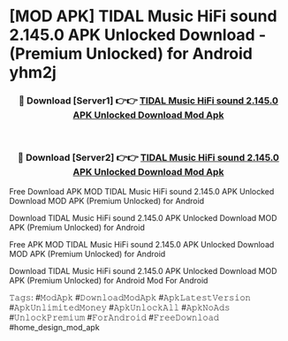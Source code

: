 # [MOD APK] TIDAL Music HiFi sound 2.145.0 APK Unlocked Download - (Premium Unlocked) for Android yhm2j



<div align="center">
<h3>🔴 Download [Server1] 👉👉 <a href="https://momento.my/?title=TIDAL_Music_HiFi_sound_2.145.0_APK_Unlocked_Download">TIDAL Music HiFi sound 2.145.0 APK Unlocked Download Mod Apk</a></h3><br>

<h3>🔴 Download [Server2] 👉👉 <a href="https://momento.my/?title=TIDAL_Music_HiFi_sound_2.145.0_APK_Unlocked_Download">TIDAL Music HiFi sound 2.145.0 APK Unlocked Download Mod Apk</a></h3>
</div>



Free Download APK MOD TIDAL Music HiFi sound 2.145.0 APK Unlocked Download MOD APK (Premium Unlocked) for Android

Download TIDAL Music HiFi sound 2.145.0 APK Unlocked Download MOD APK (Premium Unlocked) for Android

Free APK MOD TIDAL Music HiFi sound 2.145.0 APK Unlocked Download MOD APK (Premium Unlocked) for Android

Download TIDAL Music HiFi sound 2.145.0 APK Unlocked Download MOD APK (Premium Unlocked) for Android Mod For Android

𝚃𝚊𝚐𝚜: #𝙼𝚘𝚍𝙰𝚙𝚔 #𝙳𝚘𝚠𝚗𝚕𝚘𝚊𝚍𝙼𝚘𝚍𝙰𝚙𝚔 #𝙰𝚙𝚔𝙻𝚊𝚝𝚎𝚜𝚝𝚅𝚎𝚛𝚜𝚒𝚘𝚗 #𝙰𝚙𝚔𝚄𝚗𝚕𝚒𝚖𝚒𝚝𝚎𝚍𝙼𝚘𝚗𝚎𝚢 #𝙰𝚙𝚔𝚄𝚗𝚕𝚘𝚌𝚔𝙰𝚕𝚕 #𝙰𝚙𝚔𝙽𝚘𝙰𝚍𝚜 #𝚄𝚗𝚕𝚘𝚌𝚔𝙿𝚛𝚎𝚖𝚒𝚞𝚖 #𝙵𝚘𝚛𝙰𝚗𝚍𝚛𝚘𝚒𝚍 #𝙵𝚛𝚎𝚎𝙳𝚘𝚠𝚗𝚕𝚘𝚊𝚍 #home_design_mod_apk
